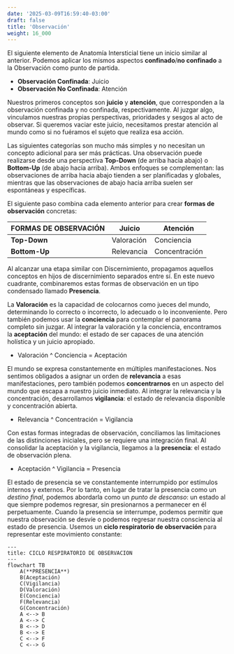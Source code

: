 ```yaml
---
date: '2025-03-09T16:59:40-03:00'
draft: false
title: 'Observación'
weight: 16_000
---
```


El siguiente elemento de Anatomía Intersticial tiene un inicio similar al anterior. Podemos aplicar los mismos aspectos **confinado**/**no confinado** a la Observación como punto de partida.

- **Observación Confinada**: Juicio
- **Observación No Confinada**: Atención

Nuestros primeros conceptos son **juicio** y **atención**, que corresponden a la observación confinada y no confinada, respectivamente. Al juzgar algo, vinculamos nuestras propias perspectivas, prioridades y sesgos al acto de observar. Si queremos vaciar este juicio, necesitamos prestar atención al mundo como si no fuéramos el sujeto que realiza esa acción.

Las siguientes categorías son mucho más simples y no necesitan un concepto adicional para ser más prácticas. Una observación puede realizarse desde una perspectiva **Top-Down** (de arriba hacia abajo) o **Bottom-Up** (de abajo hacia arriba). Ambos enfoques se complementan: las observaciones de arriba hacia abajo tienden a ser planificadas y globales, mientras que las observaciones de abajo hacia arriba suelen ser espontáneas y específicas. 

El siguiente paso combina cada elemento anterior para crear **formas de observación** concretas:

| **FORMAS DE OBSERVACIÓN** | **Juicio** | **Atención** |
|---|---|---|
| **Top-Down** | Valoración | Conciencia |
| **Bottom-Up** | Relevancia | Concentración |

Al alcanzar una etapa similar con Discernimiento, propagamos aquellos conceptos en hijos de discernimiento separados entre sí. En este nuevo cuadrante, combinaremos estas formas de observación en un tipo condensado llamado **Presencia**.

La **Valoración** es la capacidad de colocarnos como jueces del mundo, determinando lo correcto o incorrecto, lo adecuado o lo inconveniente. Pero también podemos usar la **conciencia** para contemplar el panorama completo sin juzgar. Al integrar la valoración y la conciencia, encontramos la **aceptación** del mundo: el estado de ser capaces de una atención holística y un juicio apropiado.

- Valoración ^ Conciencia = Aceptación

El mundo se expresa constantemente en múltiples manifestaciones. Nos sentimos obligados a asignar un orden de **relevancia** a esas manifestaciones, pero también podemos **concentrarnos** en un aspecto del mundo que escapa a nuestro juicio inmediato. Al integrar la relevancia y la concentración, desarrollamos **vigilancia**: el estado de relevancia disponible y concentración abierta.

- Relevancia ^ Concentración = Vigilancia

Con estas formas integradas de observación, conciliamos las limitaciones de las distinciones iniciales, pero se requiere una integración final. Al consolidar la aceptación y la vigilancia, llegamos a la **presencia**: el estado de observación plena.

- Aceptación ^ Vigilancia = Presencia

El estado de presencia se ve constantemente interrumpido por estímulos internos y externos. Por lo tanto, en lugar de tratar la presencia como un *destino final*, podemos abordarla como un *punto de descanso*: un estado al que siempre podemos regresar, sin presionarnos a permanecer en él perpetuamente. Cuando la presencia se interrumpe, podemos permitir que nuestra observación se desvíe o podemos regresar nuestra consciencia al estado de presencia. Usemos un **ciclo respiratorio de observación** para representar este movimiento constante:

```mermaid
---
title: CICLO RESPIRATORIO DE OBSERVACION
---
flowchart TB
    A(**PRESENCIA**)
    B(Aceptación)
    C(Vigilancia)
    D(Valoración)
    E(Conciencia)
    F(Relevancia)
    G(Concentración)
    A <--> B
    A <--> C
    B <--> D
    B <--> E
    C <--> F
    C <--> G
```
